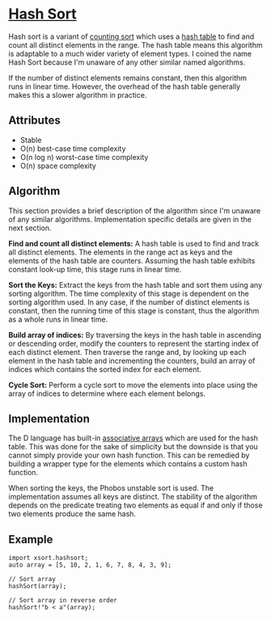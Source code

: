 # [Hash Sort](./hashsort.d) #
Hash sort is a variant of [counting sort](https://en.wikipedia.org/wiki/Counting_sort) which uses a [hash table](https://en.wikipedia.org/wiki/Hash_table) to find and count all distinct elements in the range. The hash table means this algorithm is adaptable to a much wider variety of element types. I coined the name Hash Sort because I'm unaware of any other similar named algorithms.

If the number of distinct elements remains constant, then this algorithm runs in linear time. However, the overhead of the hash table generally makes this a slower algorithm in practice.

## Attributes ##
- Stable
- O(n) best-case time complexity
- O(n log n) worst-case time complexity
- O(n) space complexity

## Algorithm ##
This section provides a brief description of the algorithm since I'm unaware of any similar algorithms. Implementation specific details are given in the next section.

**Find and count all distinct elements:** A hash table is used to find and track all distinct elements. The elements in the range act as keys and the elements of the hash table are counters. Assuming the hash table exhibits constant look-up time, this stage runs in linear time.

**Sort the Keys:** Extract the keys from the hash table and sort them using any sorting algorithm. The time complexity of this stage is dependent on the sorting algorithm used. In any case, if the number of distinct elements is constant, then the running time of this stage is constant, thus the algorithm as a whole runs in linear time.

**Build array of indices:** By traversing the keys in the hash table in ascending or descending order, modify the counters to represent the starting index of each distinct element. Then traverse the range and, by looking up each element in the hash table and incrementing the counters, build an array of indices which contains the sorted index for each element.

**Cycle Sort:** Perform a cycle sort to move the elements into place using the array of indices to determine where each element belongs.

## Implementation ##
The D language has built-in [associative arrays](http://dlang.org/hash-map.html) which are used for the hash table. This was done for the sake of simplicity but the downside is that you cannot simply provide your own hash function. This can be remedied by building a wrapper type for the elements which contains a custom hash function.

When sorting the keys, the Phobos unstable sort is used. The implementation assumes all keys are distinct. The stability of the algorithm depends on the predicate treating two elements as equal if and only if those two elements produce the same hash.

## Example ##
    import xsort.hashsort;
    auto array = [5, 10, 2, 1, 6, 7, 8, 4, 3, 9];
    
    // Sort array
    hashSort(array);
    
    // Sort array in reverse order
    hashSort!"b < a"(array);
